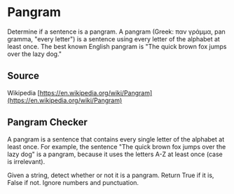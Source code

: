 # Pangram

Determine if a sentence is a pangram. A pangram (Greek: παν γράμμα, pan gramma,
"every letter") is a sentence using every letter of the alphabet at least once. The best known English pangram is "The
quick brown fox jumps over the lazy dog."

## Source

Wikipedia [https://en.wikipedia.org/wiki/Pangram](https://en.wikipedia.org/wiki/Pangram)

## Pangram Checker

A pangram is a sentence that contains every single letter of the alphabet at least once. For example, the sentence "The
quick brown fox jumps over the lazy dog" is a pangram, because it uses the letters A-Z at least once (case is
irrelevant).

Given a string, detect whether or not it is a pangram. Return True if it is, False if not. Ignore numbers and
punctuation.
